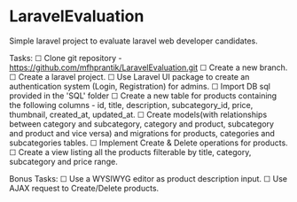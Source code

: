# LaravelEvaluation
Simple laravel project to evaluate laravel web developer candidates.

Tasks:
    ☐ Clone git repository - https://github.com/mfhprantik/LaravelEvaluation.git
    ☐ Create a new branch.
    ☐ Create a laravel project.
    ☐ Use Laravel UI package to create an authentication system (Login, Registration) for admins.
    ☐ Import DB sql provided in the 'SQL' folder
    ☐ Create a new table for products containing the following columns - id, title, description, subcategory_id, price, thumbnail, created_at, updated_at.
    ☐ Create models(with relationships between category and subcategory, category and product, subcategory and product and vice versa) and migrations for products, categories and subcategories tables.
    ☐ Implement Create & Delete operations for products.
    ☐ Create a view listing all the products filterable by title, category, subcategory and price range.

Bonus Tasks:
    ☐ Use a WYSIWYG editor as product description input.
    ☐ Use AJAX request to Create/Delete products.
